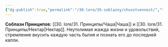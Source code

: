 ```yaml
---
{"dg-publish":true,"permalink":"/30-lore/35-soblazny/chuvstvennost/","tags":["незримое/соблазн"]}
---
```


**Соблазн Принципов:** [[30. lore/31. Принципы/Чаша\|Чаша]] и [[30. lore/31. Принципы/Нектар\|Нектар]].
Неутолимая жажда жизни и удовольствий, стремление вкусить каждую часть бытия и познать его до последней капли.  